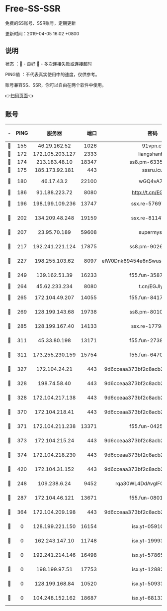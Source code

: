 # Free-SS-SSR

免费的SS账号、SSR账号，定期更新

更新时间：2019-04-05 16:02 +0800

## 说明

状态     ：🙂 - 良好 🙁 - 多次连接失败或连接超时

PING值   ：不代表真实使用中的速度，仅供参考。

账号兼容SS、SSR，你可以自由在两个软件中使用。

👉[扫码页面](https://liesauer.github.io/Free-SS-SSR/)👈

## 账号

|-|PING|服务器|端口|密码|加密方式|区域|
|:----:|:----:|:-----:|-----:|:----:|:----:|:----:|
|🙂|155|46.29.162.52|1026|91vpn.cf|rc4-md5|RU|
|🙂|172|172.105.203.127|2333|liangshanbo|chacha20|JP|
|🙂|174|213.183.48.10|18347|ss8.pm-63355792|rc4-md5|RU|
|🙂|175|185.173.92.181|443|sssru.icu|rc4-md5|RU|
|🙂|180|46.17.43.2|22100|wGQ4vA7D|aes-256-gcm|RU|
|🙂|186|91.188.223.72|8080|http://t.cn/EGJIyrl|rc4-md5|RU|
|🙂|196|198.199.109.236|13747|ssx.re-57697610|aes-256-cfb|US|
|🙂|202|134.209.48.248|19159|ssx.re-81147970|aes-256-cfb|US|
|🙂|207|23.95.70.189|59608|supermyssr|chacha20-ietf|US|
|🙂|217|192.241.221.124|17875|ss8.pm-90261799|aes-256-cfb|US|
|🙂|227|198.255.103.62|8097|eIW0Dnk69454e6nSwuspv9DmS201tQ0D|aes-256-cfb|US|
|🙂|249|139.162.51.39|16233|f55.fun-35878736|aes-256-cfb|SG|
|🙂|264|45.62.233.234|8080|t.cn/EGJIyrl|rc4-md5|CA|
|🙂|265|172.104.49.207|14055|f55.fun-84172526|aes-256-cfb|SG|
|🙂|269|128.199.143.68|19738|ss8.pm-80109890|aes-256-cfb|SG|
|🙂|285|128.199.167.40|14133|ssx.re-17798800|aes-256-cfb|SG|
|🙂|311|45.33.80.198|13171|f55.fun-27386798|aes-256-cfb|US|
|🙂|311|173.255.230.159|15754|f55.fun-64706924|aes-256-cfb|US|
|🙂|327|172.104.24.21|443|9d6cceaa373bf2c8acb22e60b6a58be6|aes-256-cfb|US|
|🙂|328|198.74.58.40|443|9d6cceaa373bf2c8acb22e60b6a58be6|aes-256-cfb|US|
|🙂|328|172.104.217.138|443|9d6cceaa373bf2c8acb22e60b6a58be6|aes-256-cfb|US|
|🙂|370|172.104.218.41|443|9d6cceaa373bf2c8acb22e60b6a58be6|aes-256-cfb|US|
|🙂|371|172.104.211.238|13371|f55.fun-04250289|aes-256-cfb|US|
|🙂|373|172.104.215.24|443|9d6cceaa373bf2c8acb22e60b6a58be6|aes-256-cfb|US|
|🙂|374|172.104.218.230|443|9d6cceaa373bf2c8acb22e60b6a58be6|aes-256-cfb|US|
|🙂|420|172.104.31.152|443|9d6cceaa373bf2c8acb22e60b6a58be6|aes-256-cfb|US|
|🙂|248|109.238.6.24|9452|rqa30WL4DdAvgIFG6Fs3znzTa|aes-256-cfb|FR|
|🙂|287|172.104.46.121|13671|f55.fun-08015560|aes-256-cfb|SG|
|🙂|364|172.104.209.198|443|9d6cceaa373bf2c8acb22e60b6a58be6|aes-256-cfb|US|
|🙁|0|128.199.221.150|16154|isx.yt-05910694|aes-256-cfb|SG|
|🙁|0|162.243.147.10|11748|isx.yt-19993680|aes-256-cfb|US|
|🙁|0|192.241.214.146|16498|isx.yt-57865147|aes-256-cfb|US|
|🙁|0|198.199.97.51|17753|isx.yt-12882170|aes-256-cfb|US|
|🙁|0|128.199.168.84|10520|isx.yt-50933208|aes-256-cfb|SG|
|🙁|0|104.248.152.162|18687|isx.yt-68133684|aes-256-cfb|SG|
